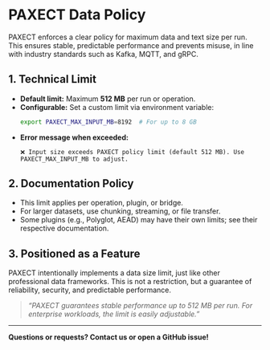 # PAXECT Data Policy

PAXECT enforces a clear policy for maximum data and text size per run. This ensures stable, predictable performance and prevents misuse, in line with industry standards such as Kafka, MQTT, and gRPC.

## 1. Technical Limit

- **Default limit:** Maximum **512 MB** per run or operation.
- **Configurable:** Set a custom limit via environment variable:
  ```bash
  export PAXECT_MAX_INPUT_MB=8192  # For up to 8 GB
  ```
- **Error message when exceeded:**  
  ```
  ❌ Input size exceeds PAXECT policy limit (default 512 MB). Use PAXECT_MAX_INPUT_MB to adjust.
  ```

## 2. Documentation Policy

- This limit applies per operation, plugin, or bridge.
- For larger datasets, use chunking, streaming, or file transfer.
- Some plugins (e.g., Polyglot, AEAD) may have their own limits; see their respective documentation.

## 3. Positioned as a Feature

PAXECT intentionally implements a data size limit, just like other professional data frameworks. This is not a restriction, but a guarantee of reliability, security, and predictable performance.

> _“PAXECT guarantees stable performance up to 512 MB per run. For enterprise workloads, the limit is easily adjustable.”_

---

**Questions or requests? Contact us or open a GitHub issue!**

